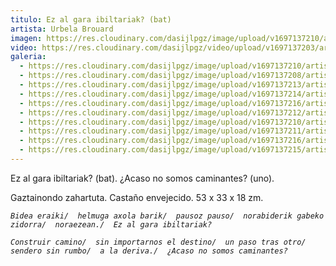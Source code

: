 ```yaml
---
titulo: Ez al gara ibiltariak? (bat)
artista: Urbela Brouard
imagen: https://res.cloudinary.com/dasijlpgz/image/upload/v1697137210/artistas/Urbela/Ez%20al%20gara%20ibiltariak%20%28bat%29/P1070244.jpg
video: https://res.cloudinary.com/dasijlpgz/video/upload/v1697137203/artistas/Urbela/Ez%20al%20gara%20ibiltariak%20%28bat%29/Sin_t%C3%ADtulo_1-2.mp4
galeria:
  - https://res.cloudinary.com/dasijlpgz/image/upload/v1697137210/artistas/Urbela/Ez%20al%20gara%20ibiltariak%20%28bat%29/P1070244.jpg
  - https://res.cloudinary.com/dasijlpgz/image/upload/v1697137208/artistas/Urbela/Ez%20al%20gara%20ibiltariak%20%28bat%29/P1070243.jpg
  - https://res.cloudinary.com/dasijlpgz/image/upload/v1697137213/artistas/Urbela/Ez%20al%20gara%20ibiltariak%20%28bat%29/P1070251.jpg
  - https://res.cloudinary.com/dasijlpgz/image/upload/v1697137214/artistas/Urbela/Ez%20al%20gara%20ibiltariak%20%28bat%29/P1070253.jpg
  - https://res.cloudinary.com/dasijlpgz/image/upload/v1697137216/artistas/Urbela/Ez%20al%20gara%20ibiltariak%20%28bat%29/P1070255.jpg
  - https://res.cloudinary.com/dasijlpgz/image/upload/v1697137212/artistas/Urbela/Ez%20al%20gara%20ibiltariak%20%28bat%29/P1070249.jpg
  - https://res.cloudinary.com/dasijlpgz/image/upload/v1697137210/artistas/Urbela/Ez%20al%20gara%20ibiltariak%20%28bat%29/P1070247.jpg
  - https://res.cloudinary.com/dasijlpgz/image/upload/v1697137211/artistas/Urbela/Ez%20al%20gara%20ibiltariak%20%28bat%29/P1070248.jpg
  - https://res.cloudinary.com/dasijlpgz/image/upload/v1697137216/artistas/Urbela/Ez%20al%20gara%20ibiltariak%20%28bat%29/P1070257.jpg
  - https://res.cloudinary.com/dasijlpgz/image/upload/v1697137215/artistas/Urbela/Ez%20al%20gara%20ibiltariak%20%28bat%29/P1070254.jpg
---
```

Ez al gara ibiltariak? (bat). 
¿Acaso no somos caminantes? (uno).

Gaztainondo zahartuta. 
Castaño envejecido. 
53 x 33 x 18 zm.

*`Bidea eraiki/ 
helmuga axola barik/ 
pausoz pauso/ 
norabiderik gabeko zidorra/ 
noraezean./ 
Ez al gara ibiltariak?`*

*`Construir camino/ 
sin importarnos el destino/ 
un paso tras otro/ 
sendero sin rumbo/ 
a la deriva./ 
¿Acaso no somos caminantes?`*